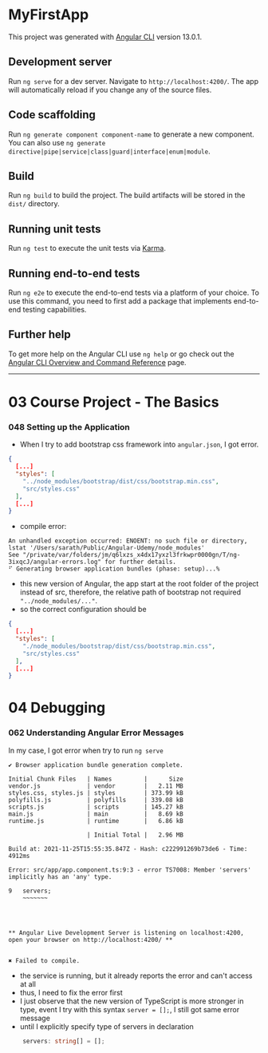 # MyFirstApp

This project was generated with [Angular CLI](https://github.com/angular/angular-cli) version 13.0.1.

## Development server

Run `ng serve` for a dev server. Navigate to `http://localhost:4200/`. The app will automatically reload if you change any of the source files.

## Code scaffolding

Run `ng generate component component-name` to generate a new component. You can also use `ng generate directive|pipe|service|class|guard|interface|enum|module`.

## Build

Run `ng build` to build the project. The build artifacts will be stored in the `dist/` directory.

## Running unit tests

Run `ng test` to execute the unit tests via [Karma](https://karma-runner.github.io).

## Running end-to-end tests

Run `ng e2e` to execute the end-to-end tests via a platform of your choice. To use this command, you need to first add a package that implements end-to-end testing capabilities.

## Further help

To get more help on the Angular CLI use `ng help` or go check out the [Angular CLI Overview and Command Reference](https://angular.io/cli) page.

---

# 03 Course Project - The Basics

### 048 Setting up the Application

- When I try to add bootstrap css framework into `angular.json`, I got error.

```json
{
  [...]
  "styles": [
    "../node_modules/bootstrap/dist/css/bootstrap.min.css",
    "src/styles.css"
  ],
  [...]
}
```

- compile error:

```shell
An unhandled exception occurred: ENOENT: no such file or directory, lstat '/Users/sarath/Public/Angular-Udemy/node_modules'
See "/private/var/folders/jm/q6lxzs_x4dx17yxzl3frkwpr0000gn/T/ng-3ixqcJ/angular-errors.log" for further details.
⠋ Generating browser application bundles (phase: setup)...%
```

- this new version of Angular, the app start at the root folder of the project instead of src, therefore, the relative path of bootstrap not required `"../node_modules/..."`.
- so the correct configuration should be

```json
{
  [...]
  "styles": [
    "./node_modules/bootstrap/dist/css/bootstrap.min.css",
    "src/styles.css"
  ],
  [...]
}
```

# 04 Debugging

### 062 Understanding Angular Error Messages

In my case, I got error when try to run `ng serve`

```shell
✔ Browser application bundle generation complete.

Initial Chunk Files   | Names         |      Size
vendor.js             | vendor        |   2.11 MB
styles.css, styles.js | styles        | 373.99 kB
polyfills.js          | polyfills     | 339.08 kB
scripts.js            | scripts       | 145.27 kB
main.js               | main          |   8.69 kB
runtime.js            | runtime       |   6.86 kB

                      | Initial Total |   2.96 MB

Build at: 2021-11-25T15:55:35.847Z - Hash: c222991269b73de6 - Time: 4912ms

Error: src/app/app.component.ts:9:3 - error TS7008: Member 'servers' implicitly has an 'any' type.

9   servers;
    ~~~~~~~




** Angular Live Development Server is listening on localhost:4200, open your browser on http://localhost:4200/ **


✖ Failed to compile.

```

- the service is running, but it already reports the error and can't access at all
- thus, I need to fix the error first
- I just observe that the new version of TypeScript is more stronger in type, event I try with this syntax `server = [];`, I still got same error message
- until I explicitly specify type of servers in declaration

```typescript
	servers: string[] = [];
```
